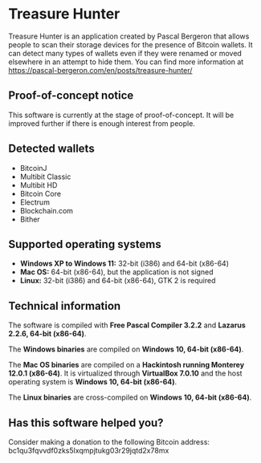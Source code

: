 # Treasure Hunter

Treasure Hunter is an application created by Pascal Bergeron that allows people
to scan their storage devices for the presence of Bitcoin wallets. It can
detect many types of wallets even if they were renamed or moved elsewhere
in an attempt to hide them. You can find more information at https://pascal-bergeron.com/en/posts/treasure-hunter/

## Proof-of-concept notice

This software is currently at the stage of proof-of-concept. It will be improved
further if there is enough interest from people.

## Detected wallets

- BitcoinJ
- Multibit Classic
- Multibit HD
- Bitcoin Core
- Electrum
- Blockchain.com
- Bither

## Supported operating systems

- **Windows XP to Windows 11:** 32-bit (i386) and 64-bit (x86-64)
- **Mac OS:** 64-bit (x86-64), but the application is not signed
- **Linux:** 32-bit (i386) and 64-bit (x86-64), GTK 2 is required

## Technical information

The software is compiled with **Free Pascal Compiler 3.2.2** and **Lazarus 2.2.6, 64-bit (x86-64)**.

The **Windows binaries** are compiled on **Windows 10, 64-bit (x86-64)**.

The **Mac OS binaries** are compiled on a **Hackintosh running Monterey 12.0.1 (x86-64)**. It is virtualized
through **VirtualBox 7.0.10** and the host operating system is **Windows 10, 64-bit (x86-64)**.

The **Linux binaries** are cross-compiled on **Windows 10, 64-bit (x86-64)**.

## Has this software helped you?

Consider making a donation to the following Bitcoin address: 
bc1qu3fqvvdf0zks5lxqmpjtukg03r29jqtd2x78mx